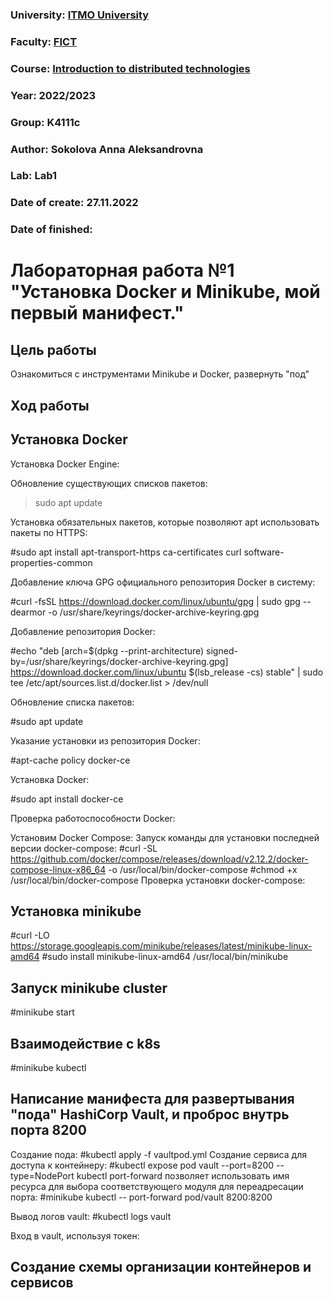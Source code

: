 ### University: [ITMO University](https://itmo.ru/ru/)
### Faculty: [FICT](https://fict.itmo.ru)
### Course: [Introduction to distributed technologies](https://github.com/itmo-ict-faculty/introduction-to-distributed-technologies)
### Year: 2022/2023
### Group: K4111c
### Author: Sokolova Anna Aleksandrovna
### Lab: Lab1
### Date of create: 27.11.2022
### Date of finished: 

# Лабораторная работа №1 "Установка Docker и Minikube, мой первый манифест."
## Цель работы
Ознакомиться с инструментами Minikube и Docker, развернуть "под"
## Ход работы
## Установка Docker
Установка Docker Engine:

Обновление существующих списков пакетов:

> sudo apt update

Установка обязательных пакетов, которые позволяют apt использовать пакеты по HTTPS:

#sudo apt install apt-transport-https ca-certificates curl software-properties-common

Добавление ключа GPG официального репозитория Docker в систему:

#curl -fsSL https://download.docker.com/linux/ubuntu/gpg | sudo gpg --dearmor -o /usr/share/keyrings/docker-archive-keyring.gpg

Добавление репозитория Docker:

#echo "deb [arch=$(dpkg --print-architecture) signed-by=/usr/share/keyrings/docker-archive-keyring.gpg] https://download.docker.com/linux/ubuntu $(lsb_release -cs) stable" | sudo tee /etc/apt/sources.list.d/docker.list > /dev/null

Обновление списка пакетов:

#sudo apt update

Указание установки из репозитория Docker:

#apt-cache policy docker-ce

Установка Docker:

#sudo apt install docker-ce

Проверка работоспособности Docker:

Установим Docker Compose:
Запуск команды для установки последней версии docker-compose:
#curl -SL https://github.com/docker/compose/releases/download/v2.12.2/docker-compose-linux-x86_64 -o /usr/local/bin/docker-compose
#chmod +x /usr/local/bin/docker-compose
Проверка установки docker-compose:

## Установка  minikube 
#curl -LO https://storage.googleapis.com/minikube/releases/latest/minikube-linux-amd64
#sudo install minikube-linux-amd64 /usr/local/bin/minikube

## Запуск minikube cluster
#minikube start

## Взаимодействие с k8s
#minikube kubectl

## Написание манифеста для развертывания "пода" HashiCorp Vault, и проброс внутрь порта 8200

Создание пода:
#kubectl apply -f vaultpod.yml
Создание сервиса для доступа к контейнеру:
#kubectl expose pod vault --port=8200 --type=NodePort
kubectl port-forward позволяет использовать имя ресурса для выбора соответствующего модуля для переадресации порта:
#minikube kubectl -- port-forward pod/vault 8200:8200

Вывод логов vault:
#kubectl logs vault

Вход в vault, используя токен:

## Создание схемы организации контейнеров и сервисов




